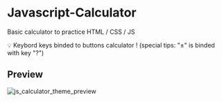 # Javascript-Calculator
Basic calculator to practice HTML / CSS / JS

💡 Keybord keys binded to buttons calculator ! (special tips: "±" is binded with key "?")

## Preview
![js_calculator_theme_preview](https://user-images.githubusercontent.com/61025448/149597147-5329c61d-26e6-4a19-87a1-8215555c77b9.png)
